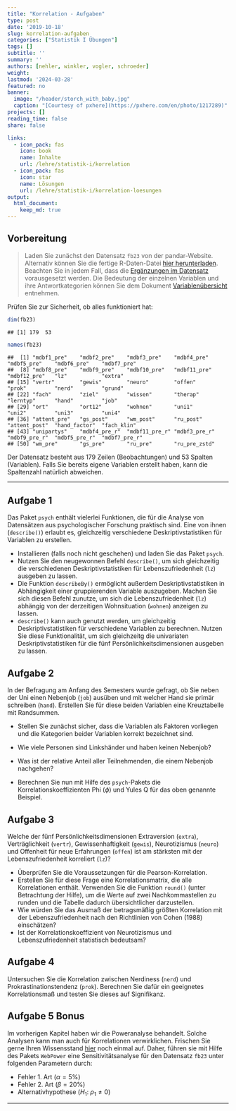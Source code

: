 ```yaml
---
title: "Korrelation - Aufgaben" 
type: post
date: '2019-10-18' 
slug: korrelation-aufgaben
categories: ["Statistik I Übungen"] 
tags: [] 
subtitle: ''
summary: '' 
authors: [nehler, winkler, vogler, schroeder]
weight:
lastmod: '2024-03-28'
featured: no
banner:
  image: "/header/storch_with_baby.jpg"
  caption: "[Courtesy of pxhere](https://pxhere.com/en/photo/1217289)"
projects: []
reading_time: false
share: false

links:
  - icon_pack: fas
    icon: book
    name: Inhalte
    url: /lehre/statistik-i/korrelation
  - icon_pack: fas
    icon: star
    name: Lösungen
    url: /lehre/statistik-i/korrelation-loesungen
output:
  html_document:
    keep_md: true
---
```




## Vorbereitung



> Laden Sie zunächst den Datensatz `fb23` von der pandar-Website. Alternativ können Sie die fertige R-Daten-Datei [<i class="fas fa-download"></i> hier herunterladen](/daten/fb23.rda). Beachten Sie in jedem Fall, dass die [Ergänzungen im Datensatz](/lehre/statistik-i/korrelation/#prep) vorausgesetzt werden. Die Bedeutung der einzelnen Variablen und ihre Antwortkategorien können Sie dem Dokument [Variablenübersicht](/lehre/statistik-i/variablen.pdf) entnehmen.

Prüfen Sie zur Sicherheit, ob alles funktioniert hat: 


```r
dim(fb23)
```

```
## [1] 179  53
```

```r
names(fb23)
```

```
##  [1] "mdbf1_pre"    "mdbf2_pre"    "mdbf3_pre"    "mdbf4_pre"    "mdbf5_pre"    "mdbf6_pre"    "mdbf7_pre"   
##  [8] "mdbf8_pre"    "mdbf9_pre"    "mdbf10_pre"   "mdbf11_pre"   "mdbf12_pre"   "lz"           "extra"       
## [15] "vertr"        "gewis"        "neuro"        "offen"        "prok"         "nerd"         "grund"       
## [22] "fach"         "ziel"         "wissen"       "therap"       "lerntyp"      "hand"         "job"         
## [29] "ort"          "ort12"        "wohnen"       "uni1"         "uni2"         "uni3"         "uni4"        
## [36] "attent_pre"   "gs_post"      "wm_post"      "ru_post"      "attent_post"  "hand_factor"  "fach_klin"   
## [43] "unipartys"    "mdbf4_pre_r"  "mdbf11_pre_r" "mdbf3_pre_r"  "mdbf9_pre_r"  "mdbf5_pre_r"  "mdbf7_pre_r" 
## [50] "wm_pre"       "gs_pre"       "ru_pre"       "ru_pre_zstd"
```

Der Datensatz besteht aus 179 Zeilen (Beobachtungen) und 53 Spalten (Variablen). Falls Sie bereits eigene Variablen erstellt haben, kann die Spaltenzahl natürlich abweichen.


***

## Aufgabe 1

Das Paket `psych` enthält vielerlei Funktionen, die für die Analyse von Datensätzen aus psychologischer Forschung praktisch sind. Eine von ihnen (`describe()`) erlaubt es, gleichzeitig verschiedene Deskriptivstatistiken für Variablen zu erstellen.

  * Installieren (falls noch nicht geschehen) und laden Sie das Paket `psych`.
  * Nutzen Sie den neugewonnen Befehl `describe()`, um sich gleichzeitig die verschiedenen Deskriptivstatistiken für Lebenszufriedenheit (`lz`) ausgeben zu lassen.
  * Die Funktion `describeBy()` ermöglicht außerdem Deskriptivstatistiken in Abhängigkeit einer gruppierenden Variable auszugeben. Machen Sie sich diesen Befehl zunutze, um sich die Lebenszufriedenheit (`lz`) abhängig von der derzeitigen Wohnsituation (`wohnen`) anzeigen zu lassen.
  * `describe()` kann auch genutzt werden, um gleichzeitig Deskriptivstatistiken für verschiedene Variablen zu berechnen. Nutzen Sie diese Funktionalität, um sich gleichzeitg die univariaten Deskriptivstatistiken für die fünf Persönlichkeitsdimensionen ausgeben zu lassen.


## Aufgabe 2

In der Befragung am Anfang des Semesters wurde gefragt, ob Sie neben der Uni einen Nebenjob (`job`) ausüben und mit welcher Hand sie primär schreiben (`hand`). Erstellen Sie für diese beiden Variablen eine Kreuztabelle mit Randsummen.

  * Stellen Sie zunächst sicher, dass die Variablen als Faktoren vorliegen und die Kategorien beider Variablen korrekt bezeichnet sind. 
  * Wie viele Personen sind Linkshänder und haben keinen Nebenjob? 
  * Was ist der relative Anteil aller Teilnehmenden, die einem Nebenjob nachgehen?

  * Berechnen Sie nun mit Hilfe des `psych`-Pakets die Korrelationskoeffizienten Phi ($\phi$) und Yules Q für das oben genannte Beispiel.


## Aufgabe 3

Welche der fünf Persönlichkeitsdimensionen Extraversion (`extra`), Verträglichkeit (`vertr`), Gewissenhaftigkeit (`gewis`), Neurotizismus (`neuro`) und Offenheit für neue Erfahrungen (`offen`) ist am stärksten mit der Lebenszufriedenheit korreliert (`lz`)?

  * Überprüfen Sie die Voraussetzungen für die Pearson-Korrelation.
  * Erstellen Sie für diese Frage eine Korrelationsmatrix, die alle Korrelationen enthält. Verwenden Sie die Funktion `round()` (unter Betrachtung der Hilfe), um die Werte auf zwei Nachkommastellen zu runden und die Tabelle dadurch übersichtlicher darzustellen.
  * Wie würden Sie das Ausmaß der betragsmäßig größten Korrelation mit der Lebenszufriedenheit nach den Richtlinien von Cohen (1988) einschätzen?
  * Ist der Korrelationskoeffizient von Neurotizismus und Lebenszufriedenheit statistisch bedeutsam?

## Aufgabe 4

Untersuchen Sie die Korrelation zwischen Nerdiness (`nerd`) und Prokrastinationstendenz (`prok`). Berechnen Sie dafür ein geeignetes Korrelationsmaß und testen Sie dieses auf Signifikanz.


## Aufgabe 5 Bonus

Im vorherigen Kapitel haben wir die Poweranalyse behandelt. Solche Analysen kann man auch für Korrelationen verwirklichen. Frischen Sie gerne Ihren Wissensstand [hier](/lehre/statistik-i/simulation-poweranalyse/) noch einmal auf.
Daher, führen sie mit Hilfe des Pakets `WebPower` eine Sensitivitätsanalyse für den Datensatz `fb23` unter folgenden Parametern durch:

  * Fehler 1. Art ($\alpha = 5\%$)
  * Fehler 2. Art ($\beta = 20\%$)
  * Alternativhypothese ($H_1$: $\rho_1 \neq 0$)




***
